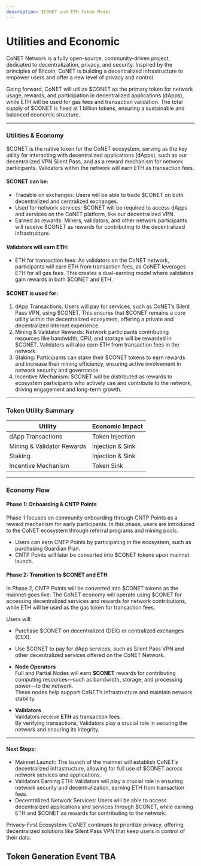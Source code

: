 ```yaml
---
description: $CONET and ETH Token Model
---
```


# Utilities and Economic



CoNET Network is a fully open-source, community-driven project, dedicated to decentralization, privacy, and security. Inspired by the principles of Bitcoin, CoNET is building a decentralized infrastructure to empower users and offer a new level of privacy and control.

Going forward, CoNET will utilize $CONET as the primary token for network usage, rewards, and participation in decentralized applications (dApps), while ETH will be used for gas fees and transaction validation. The total supply of $CONET is fixed at 1 billion tokens, ensuring a sustainable and balanced economic structure.

***

### Utilities & Economy

$CONET is the native token for the CoNET ecosystem, serving as the key utility for interacting with decentralized applications (dApps), such as our decentralized VPN Silent Pass, and as a reward mechanism for network participants. Validators within the network will earn ETH as transaction fees.

#### $CONET can be:

* Tradable on exchanges: Users will be able to trade $CONET on both decentralized and centralized exchanges.
* Used for network services: $CONET will be required to access dApps and services on the CoNET platform, like our decentralized VPN.
* Earned as rewards: Miners, validators, and other network participants will receive $CONET as rewards for contributing to the decentralized infrastructure.

#### Validators will earn ETH:

* ETH for transaction fees: As validators on the CoNET network, participants will earn ETH from transaction fees, as CoNET leverages ETH for all gas fees. This creates a dual-earning model where validators gain rewards in both $CONET and ETH.

#### $CONET is used for:

1. dApp Transactions: Users will pay for services, such as CoNET’s Silent Pass VPN, using $CONET. This ensures that $CONET remains a core utility within the decentralized ecosystem, offering a private and decentralized internet experience.
2. Mining & Validator Rewards: Network participants contributing resources like bandwidth, CPU, and storage will be rewarded in $CONET. Validators will also earn ETH from transaction fees in the  network.
3. Staking: Participants can stake their $CONET tokens to earn rewards and increase their mining efficiency, ensuring active involvement in network security and governance.
4. Incentive Mechanism: $CONET will be distributed as rewards to ecosystem participants who actively use and contribute to the network, driving engagement and long-term growth.

***

### Token Utility Summary

| Utility                    | Economic Impact  |
| -------------------------- | ---------------- |
| dApp Transactions          | Token Injection  |
| Mining & Validator Rewards | Injection & Sink |
| Staking                    | Injection & Sink |
| Incentive Mechanism        | Token Sink       |

***

### Economy Flow

#### Phase 1: Onboarding & CNTP Points

Phase 1 focuses on community onboarding through CNTP Points as a reward mechanism for early participants. In this phase, users are introduced to the CoNET ecosystem through referral programs and mining pools.

* Users can earn CNTP Points by participating in the ecosystem, such as purchasing Guardian Plan.
* CNTP Points will later be converted into $CONET tokens upon mainnet launch.

#### Phase 2: Transition to $CONET and ETH

In Phase 2, CNTP Points will be converted into $CONET tokens as the mainnet goes live. The CoNET economy will operate using $CONET for accessing decentralized services and rewards for network contributions, while ETH will be used as the gas token for transaction fees.

Users will:

* Purchase $CONET on decentralized (DEX) or centralized exchanges (CEX).
* Use $CONET to pay for dApp services, such as Silent Pass VPN and other decentralized services offered on the CoNET Network.
*   **Node Operators**\
    Full and Partial Nodes will earn **$CONET** rewards for contributing computing resources—such as bandwidth, storage, and processing power—to the network. \
    These nodes help support CoNET’s infrastructure and maintain network stability.


* **Validators**\
  Validators receive **ETH** as transaction fees . \
  By verifying transactions, Validators play a crucial role in securing the network and ensuring its integrity.

***

#### Next Steps:

* Mainnet Launch: The launch of the mainnet will establish CoNET’s decentralized infrastructure, allowing for full use of $CONET across network services and applications.
* Validators Earning ETH: Validators will play a crucial role in ensuring network security and decentralization, earning ETH from transaction fees.
* Decentralized Network Services: Users will be able to access decentralized applications and services through $CONET, while earning ETH and $CONET as rewards for contributing to the network.

Privacy-First Ecosystem: CoNET continues to prioritize privacy, offering decentralized solutions like Silent Pass VPN that keep users in control of their data.         



## Token Generation Event TBA&#x20;
